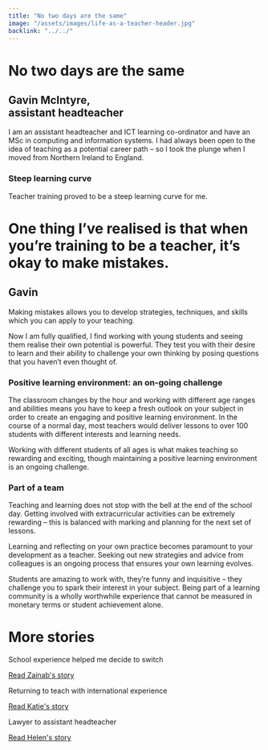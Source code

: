 ```yaml
---
title: "No two days are the same"
image: "/assets/images/life-as-a-teacher-header.jpg"
backlink: "../../"
---
```


<div class="content-wrapper">
    <div class="content__right">
    </div>
    <div class="content__left">
        <div class="stories">
            <h1>No two days are the same</h1>
            <div class="story-header">
                <div class="story-header__thumb" style="background-image:url('/assets/images/stories/stories-gavin.jpg')"></div>
                <div class="story-header__label">
                    <h2>Gavin McIntyre,<br/> assistant headteacher</h2>
                </div>
            </div>
            
   <p class="prominent">
              I am an assistant headteacher and ICT learning co-ordinator and have an MSc in computing and information systems. I had always been open to the idea of teaching as a potential career path – so I took the plunge when I moved from Northern Ireland to England. 
            </p>
            
   <h3>Steep learning curve</h3>
<p>Teacher training proved to be a steep learning curve for me.

            
  <div>
                <div class="quote-block">
                    <span class="icon-quote"></span>
                    <h1>One thing I’ve realised is that when you’re training to be a teacher, it’s okay to make mistakes.<span class="icon-quote quote-close"></span></h1>
                    <h2>Gavin</h2>
                </div>
                <p>Making mistakes allows you to develop strategies, techniques, and skills which you can apply to your teaching.</p>


                
  </div>
                 
                 
  <p>Now I am fully qualified, I find working with young students and seeing them realise their own potential is powerful. They test you with their desire to learn and their ability to challenge your own thinking by posing questions that you haven’t even thought of.</p>
<h3>Positive learning environment: an on-going challenge</h3>
<p>The classroom changes by the hour and working with different age ranges and abilities means you have to keep a fresh outlook on your subject in order to create an engaging and positive learning environment. In the course of a normal day, most teachers would deliver lessons to over 100 students with different interests and learning needs.</p>
<p>Working with different students of all ages is what makes teaching so rewarding and exciting, though maintaining a positive learning environment is an ongoing challenge.</p>
<h3>Part of a team</h3>
<p>Teaching and learning does not stop with the bell at the end of the school day. Getting involved with extracurricular activities can be extremely rewarding – this is balanced with marking and planning for the next set of lessons.</p>
<p> Learning and reflecting on your own practice becomes paramount to your development as a teacher. Seeking out new strategies and advice from colleagues is an ongoing process that ensures your own learning evolves.</p>
<p>Students are amazing to work with, they’re funny and inquisitive – they challenge you to spark their interest in your subject. Being part of a learning community is a wholly worthwhile experience that cannot be measured in monetary terms or student achievement alone.</p>










   </div>
    </div>
</div>

<div class="more-stories">
    <h1 class="more-stories_header strapline">More stories</h1>
    <div class="more-stories__thumbs">
        <div class="more-stories__thumbs__thumb">
            <a href="/life-as-a-teacher/my-story-into-teaching/career-changers/school-experience-helped-me-decide-to-switch">
                <div class="more-stories__thumbs__thumb__img" style="background-image:url('/assets/images/stories/stories-zainab.jpg')"></div>
            </a>
            <div class="more-stories__thumbs__thumb__content">
                <p>School experience helped me decide to switch</p>
                <a class="git-link" href="/life-as-a-teacher/my-story-into-teaching/career-changers/school-experience-helped-me-decide-to-switch">Read Zainab's story  <i class="fas fa-chevron-right"></i></a>
            </div>
        </div>
        <div class="more-stories__thumbs__thumb">
            <a href="/life-as-a-teacher/my-story-into-teaching/international-career-changers/returning-to-teaching-with-international-experience">
                <div class="more-stories__thumbs__thumb__img" style="background-image:url('/assets/images/stories/stories-katie.png')"></div>
            </a>
            <div class="more-stories__thumbs__thumb__content">
                <p>Returning to teach with international experience</p>
                <a class="git-link" href="/life-as-a-teacher/my-story-into-teaching/international-career-changers/returning-to-teaching-with-international-experience">Read Katie's story  <i class="fas fa-chevron-right"></i></a>
            </div>
        </div>
        <div class="more-stories__thumbs__thumb">
            <a href="/life-as-a-teacher/my-story-into-teaching/career-progression/lawyer-to-assistant-teacher">
                <div class="more-stories__thumbs__thumb__img" style="background-image:url('/assets/images/stories/stories-helen.jpg')"></div>
            </a>
            <div class="more-stories__thumbs__thumb__content">
                <p>Lawyer to assistant headteacher</p>
                <a class="git-link" href="/life-as-a-teacher/my-story-into-teaching/career-progression/lawyer-to-assistant-teacher">Read Helen's story <i class="fas fa-chevron-right"></i></a>
            </div>
        </div>
    </div>
</div>





